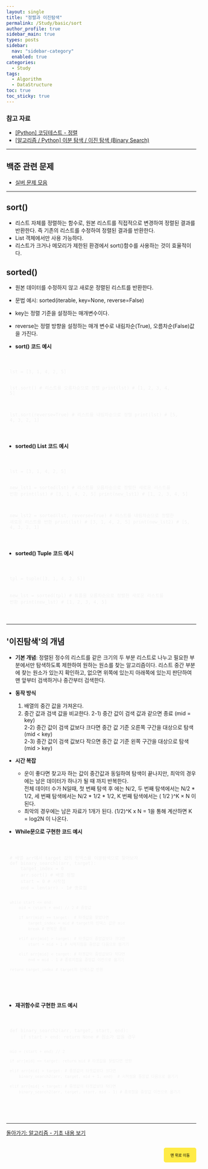 ```yaml
---
layout: single
title: "정렬과 이진탐색"
permalink: /Study/basic/sort
author_profile: true
sidebar_main: true
types: posts
sidebar:
  nav: "sidebar-category"
  enabled: true
categories:
  - Study
tags:
  - Algorithm
  - DataStructure
toc: true
toc_sticky: true
---
```


### 참고 자료

- [[Python] 코딩테스트 - 정렬](https://hi-hahahoho.tistory.com/140)
- [[알고리즘 / Python] 이분 탐색 / 이진 탐색 (Binary Search)](https://code-angie.tistory.com/3#google_vignette)    

---

## 백준 관련 문제

- [실버 문제 모음](https://park-hoyeon.github.io/Study/algorithm/silver/sort) 

---
## sort()
- 리스트 자체를 정렬하는 함수로, 원본 리스트를 직접적으로 변경하여 정렬된 결과를 반환한다. 즉 기존의 리스트를 수정하여 정렬된 결과를 반환한다.
- List 객체에서만 사용 가능하다.
- 리스트가 크거나 메모리가 제한된 환경에서 sort()함수를 사용하는 것이 효율적이다.

## sorted()
- 원본 데이터를 수정하지 않고 새로운 정렬된 리스트를 반환한다.
- 문법 예시: sorted(iterable, key=None, reverse=False)
- key는 정렬 기준을 설정하는 매개변수이다.
- reverse는 정렬 방향을 설정하는 매개 변수로 내림차순(True), 오름차순(False)값을 가진다.

- **sort() 코드 예시**
<link rel="stylesheet" href="https://cdnjs.cloudflare.com/ajax/libs/highlight.js/11.8.0/styles/atom-one-dark.min.css">
<script src="https://cdnjs.cloudflare.com/ajax/libs/highlight.js/11.8.0/highlight.min.js"></script>
<script>hljs.highlightAll();</script>

<div style="padding:8px; border: 1px solid rgba(255, 255, 255, 0.2); border-radius:5px; background-color: rgba(255, 255, 255, 0.05); color: #f1f1f1; width: 100%; font-family: monospace;">
<pre><code class="python">
lst = [3, 1, 4, 2, 5]

lst.sort() # 리스트를 오름차순으로 정렬
print(lst) # [1, 2, 3, 4, 5]

lst.sort(reverse=True) # 리스트를 내림차순으로 정렬
print(lst) # [5, 4, 3, 2, 1]
</code></pre>
</div>  


- **sorted() List 코드 예시**
<link rel="stylesheet" href="https://cdnjs.cloudflare.com/ajax/libs/highlight.js/11.8.0/styles/atom-one-dark.min.css">
<script src="https://cdnjs.cloudflare.com/ajax/libs/highlight.js/11.8.0/highlight.min.js"></script>
<script>hljs.highlightAll();</script>

<div style="padding:8px; border: 1px solid rgba(255, 255, 255, 0.2); border-radius:5px; background-color: rgba(255, 255, 255, 0.05); color: #f1f1f1; width: 100%; font-family: monospace;">
<pre><code class="python">
lst = [3, 1, 4, 2, 5]

new_lst1 = sorted(lst) # 리스트를 오름차순으로 정렬한 새로운 리스트를 반환
print(lst) # [3, 1, 4, 2, 5]
print(new_lst1) # [1, 2, 3, 4, 5]

new_lst2 = sorted(lst, reverse=True) # 리스트를 내림차순으로 정렬한 새로운 리스트를 반환
print(lst) # [3, 1, 4, 2, 5]
print(new_lst2) # [5, 4, 3, 2, 1]
</code></pre>
</div>

- **sorted() Tuple 코드 예시**
<link rel="stylesheet" href="https://cdnjs.cloudflare.com/ajax/libs/highlight.js/11.8.0/styles/atom-one-dark.min.css">
<script src="https://cdnjs.cloudflare.com/ajax/libs/highlight.js/11.8.0/highlight.min.js"></script>
<script>hljs.highlightAll();</script>

<div style="padding:8px; border: 1px solid rgba(255, 255, 255, 0.2); border-radius:5px; background-color: rgba(255, 255, 255, 0.05); color: #f1f1f1; width: 100%; font-family: monospace;">
<pre><code class="python">
tpl = tuple([3, 1, 4, 2, 5])

new_lst = sorted(tpl) # 튜플을 오름차순으로 정렬한 새로운 리스트를 반환
print(new_lst) # [1, 2, 3, 4, 5]
</code></pre>
</div>


---

## '이진탐색'의 개념

- **기본 개념**: 정렬된 정수의 리스트를 같은 크기의 두 부분 리스트로 나누고 필요한 부분에서만 탐색하도록 제한하여 원하는 원소를 찾는 알고리즘이다. 리스트 중간 부분에 찾는 원소가 있는지 확인하고, 없으면 위쪽에 있는지 아래쪽에 있는지 판단하여 맨 앞부터 검색하거나 중간부터 검색한다. 
- **동작 방식**
  1. 배열의 중간 값을 가져온다.
  2. 중간 값과 검색 값을 비교한다.
     2-1) 중간 값이 검색 값과 같으면 종료 (mid = key)<br>
     2-2) 중간 값이 검색 값보다 크다면 중간 값 기준 오른쪽 구간을 대상으로 탐색 (mid < key)<br>
     2-3) 중간 값이 검색 값보다 작으면 중간 값 기준 왼쪽 구간을 대상으로 탐색 (mid > key)<br>
     
- **시간 복잡**
  - 운이 좋다면 찾고자 하는 값이 중간값과 동일하여 탐색이 끝나지만, 최악의 경우에는 남은 데이터가 하나가 될 때 까지 반복한다.<br>
    전체 데이터 수가 N일때, 첫 번째 탐색 후 에는 N/2, 두 번째 탐색에서는 N/2 * 1/2, 세 번째 탐색에서는 N/2 * 1/2 * 1/2, K 번째 탐색에서는 ( 1/2 )^K × N 이 된다. 
  - 최악의 경우에는 남은 자료가 1개가 된다.  (1/2)^K x N = 1을 통해 계산하면 K = log2N 이 나온다.
    
- **While문으로 구현한 코드 예시**
<link rel="stylesheet" href="https://cdnjs.cloudflare.com/ajax/libs/highlight.js/11.8.0/styles/atom-one-dark.min.css">
<script src="https://cdnjs.cloudflare.com/ajax/libs/highlight.js/11.8.0/highlight.min.js"></script>
<script>hljs.highlightAll();</script>

<div style="padding:8px; border: 1px solid rgba(255, 255, 255, 0.2); border-radius:5px; background-color: rgba(255, 255, 255, 0.05); color: #f1f1f1; width: 100%; font-family: monospace;">
<pre><code class="python">
# 배열 arr에서 target 값의 인덱스를 이분탐색으로 찾아보자
def binary_search1(arr, target):
	target_index = 0
	arr.sort() # 배열 정렬
	start = 0 # 시작점
    end = len(arr) - 1# 종료점
    
    
    while start <= end:
    	mid = (start + end) // 2 # 중앙값
        
        if arr[mid] == target:  # 타겟값을 찾았다면
        	target_index = mid # target의 인덱스 값은 mid
            break # 반복문 종료
            
        elif arr[mid] > target: # 타겟값이 중앙값보다 크다면
        	start = mid + 1 # 시작지점을 중앙값 다음으로 옮기기
            
        elif arr[mid] < target: # 타겟값이 중앙값보다 작다면
        	end = mid - 1 # 종료지점을 중앙값 이전으로 옮기기
	
    return target_index # target의 인덱스값 반환
</code></pre>
</div>

- **재귀함수로 구현한 코드 예시**
<link rel="stylesheet" href="https://cdnjs.cloudflare.com/ajax/libs/highlight.js/11.8.0/styles/atom-one-dark.min.css">
<script src="https://cdnjs.cloudflare.com/ajax/libs/highlight.js/11.8.0/highlight.min.js"></script>
<script>hljs.highlightAll();</script>

<div style="padding:8px; border: 1px solid rgba(255, 255, 255, 0.2); border-radius:5px; background-color: rgba(255, 255, 255, 0.05); color: #f1f1f1; width: 100%; font-family: monospace;">
<pre><code class="python">
def binary_search2(arr, target, start, end):
	if start > end: return None # 원소가 없을 경우
    
	mid = (start + end) // 2
    
    if arr[mid] == target: return mid # 타겟값을 찾았다면 반환
    
    elif arr[mid] > target: # 중앙값이 타겟값보다 크다면
    	binary_search2(arr, target, mid + 1, end)  # 시작점을 중앙값 다음으로 옮기기
    
    elif arr[mid] < target: # 중앙값이 타겟값보다 작다면
    	binary_search2(arr, target, start, mid - 1) # 종료점을 중앙값 이전으로 옮기기
</code></pre>
</div>




---

[돌아가기:  알고리즘 - 기초 내용 보기](https://park-hoyeon.github.io/Study/basic)   

<div style="text-align: right; margin-top: 30px;">
  <button onclick="scrollToTop()" style="
    padding: 10px 15px; 
    background-color: #FFEB46; 
    color: black; 
    border: 2px solid #FFEB46; 
    border-radius: 5px; 
    cursor: pointer; 
    font-size: 10px;">
    맨 위로 이동
  </button>
</div>

<script>
  function scrollToTop() {
    window.scrollTo({ top: 0, behavior: 'smooth' });
  }
</script>
